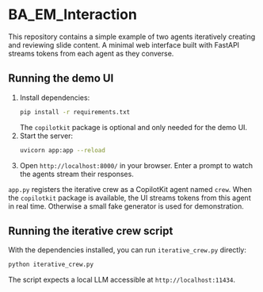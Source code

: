 # BA_EM_Interaction

This repository contains a simple example of two agents iteratively creating and reviewing slide content. A minimal web interface built with FastAPI streams tokens from each agent as they converse.

## Running the demo UI

1. Install dependencies:
   ```bash
   pip install -r requirements.txt
   ```
   The `copilotkit` package is optional and only needed for the demo UI.
2. Start the server:
   ```bash
   uvicorn app:app --reload
   ```
3. Open `http://localhost:8000/` in your browser. Enter a prompt to watch the agents stream their responses.

`app.py` registers the iterative crew as a CopilotKit agent named `crew`. When
the `copilotkit` package is available, the UI streams tokens from this agent in
real time. Otherwise a small fake generator is used for demonstration.

## Running the iterative crew script

With the dependencies installed, you can run `iterative_crew.py` directly:

```bash
python iterative_crew.py
```

The script expects a local LLM accessible at `http://localhost:11434`.
